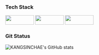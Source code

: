 

### Tech Stack
<p>
<img src="https://img.shields.io/badge/CSharp-239120?style=flat-square&logo=CSharp&logoColor=white" width=90px, height=30px/>
<img src="https://img.shields.io/badge/Unity-AAFFBB?style=flat-square&logo=Unity&logoColor=white" width=90px, height=30px/>
<img src="https://img.shields.io/badge/GitHub-181717?style=flat-square&logo=GitHub&logoColor=white" width=90px, height=30px/>
</p>

### Git Status
![KANGSINCHAE's GitHub stats](https://github-readme-stats.vercel.app/api?username=KANGSINCHAE&theme=tokyonight&show_icons=true)
